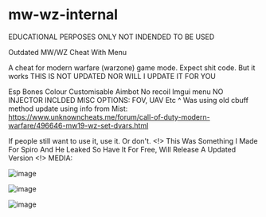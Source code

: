# mw-wz-internal
EDUCATIONAL PERPOSES ONLY NOT INDENDED TO BE USED

Outdated MW/WZ Cheat With Menu

A cheat for modern warfare (warzone) game mode. Expect shit code. But it works THIS IS NOT UPDATED NOR WILL I UPDATE IT FOR YOU

Esp Bones Colour Customisable Aimbot No recoil Imgui menu NO INJECTOR INCLDED MISC OPTIONS: FOV, UAV Etc ^ Was using old cbuff method update using info from Mist: https://www.unknowncheats.me/forum/call-of-duty-modern-warfare/496646-mw19-wz-set-dvars.html

If people still want to use it, use it. Or don't.
<!> This Was Something I Made For Spiro And He Leaked So Have It For Free, Will Release A Updated Version <!>
MEDIA:

![image](https://user-images.githubusercontent.com/90999688/193241650-ecac0598-4b01-4cf9-b2ed-1db5b48735ea.png)

![image](https://user-images.githubusercontent.com/90999688/193241684-fbf8adfd-6f62-4dc4-9ca4-2cee2d1e72ef.png)

![image](https://user-images.githubusercontent.com/90999688/193241702-6bdbf809-fdc2-40ba-a358-869499306e5e.png)

